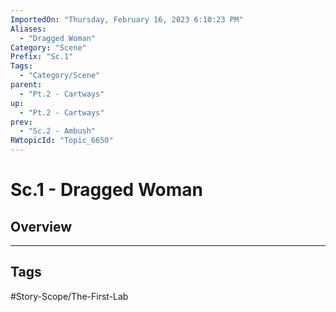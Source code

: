```yaml
---
ImportedOn: "Thursday, February 16, 2023 6:10:23 PM"
Aliases:
  - "Dragged Woman"
Category: "Scene"
Prefix: "Sc.1"
Tags:
  - "Category/Scene"
parent:
  - "Pt.2 - Cartways"
up:
  - "Pt.2 - Cartways"
prev:
  - "Sc.2 - Ambush"
RWtopicId: "Topic_6650"
---
```

# Sc.1 - Dragged Woman
## Overview

---
## Tags
#Story-Scope/The-First-Lab

